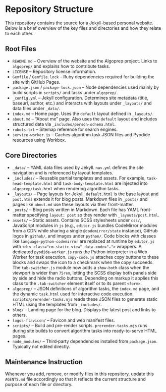 # Repository Structure

This repository contains the source for a Jekyll-based personal website. Below is a brief overview of the key files and directories and how they relate to each other.

## Root Files

- `README.md` – Overview of the website and the Algoprep project. Links to `algoprep/` and explains how to contribute tasks.
- `LICENSE` – Repository license information.
- `Gemfile` / `Gemfile.lock` – Ruby dependencies required for building the site with GitHub Pages.
- `package.json` / `package-lock.json` – Node dependencies used mainly by build scripts in `scripts/` and tasks under `algoprep/`.
- `_config.yml` – Jekyll configuration. Determines site metadata (title, baseurl, author, etc.) and interacts with layouts under `_layouts/` and data files under `_data/`.
- `index.md` – Home page. Uses the `default` layout defined in `_layouts/`.
- `about.md` – “About me” page. Also uses the `default` layout and includes structured data via `_includes/person-schema.html`.
- `robots.txt` – Sitemap reference for search engines.
- `service-worker.js` – Caches algorithm task JSON files and Pyodide resources using Workbox.

## Core Directories

- `_data/` – YAML data files used by Jekyll. `nav.yml` defines the site navigation and is referenced by layout templates.
- `_includes/` – Reusable partial templates and assets. For example, `task-head-template.html` and `task-body-template.html` are injected into `algoprep/task.html` when rendering algorithm tasks.
- `_layouts/` – Page layouts for Jekyll. `default.html` is the base layout and `post.html` extends it for blog posts. Markdown files in `_posts/` and pages like `about.md` use these layouts via their front-matter.
- `_posts/` – Blog posts written in Markdown. Each file has YAML front-matter specifying `layout: post` so they render with `_layouts/post.html`.
- `assets/` – Static assets. Contains SCSS stylesheets under `css/`, JavaScript modules in `js` (e.g., `editor.js` bundles CodeMirror modules from a CDN while sharing a single `@codemirror/state` instance), GitHub logos in `github/`, and images under `python/`.
  Code blocks with classes like `language-python-codemirror` are replaced at runtime by `editor.js` with `<div class="cm-static-view" data-code="…">` wrappers. A dedicated `pyodide-worker.js` runs the Python interpreter in a Web Worker for task execution. `copy-code.js` attaches copy buttons to these blocks and swaps the icon to a checkmark when the copy succeeds.
  The `tab-switcher.js` module now adds a `show-both` class when the viewport is wider than `75rem`, letting the SCSS display both panels side by side and hide the radio buttons. Depending on markup it applies this class to the `.tab-switcher` element itself or to its parent `<form>`.
- `algoprep/` – JSON definitions of algorithm tasks, the `index.md` page, and the dynamic `task.html` used for interactive code execution. `scripts/prerender-tasks.mjs` reads these JSON files to generate static HTML using the templates from `_includes/`.
- `blog/` – Landing page for the blog. Displays the latest post and links to others.
- `logos-flavicon/` – Favicon and web manifest files.
- `scripts/` – Build and pre-render scripts. `prerender-tasks.mjs` runs during site builds to convert algorithm tasks into ready-to-serve HTML pages.
- `node_modules/` – Third‑party dependencies installed from `package.json`. Typically not edited directly.

## Maintenance Instruction

Whenever you add, remove, or modify files in this repository, update this `AGENTS.md` file accordingly so that it reflects the current structure and purpose of each file or directory.
